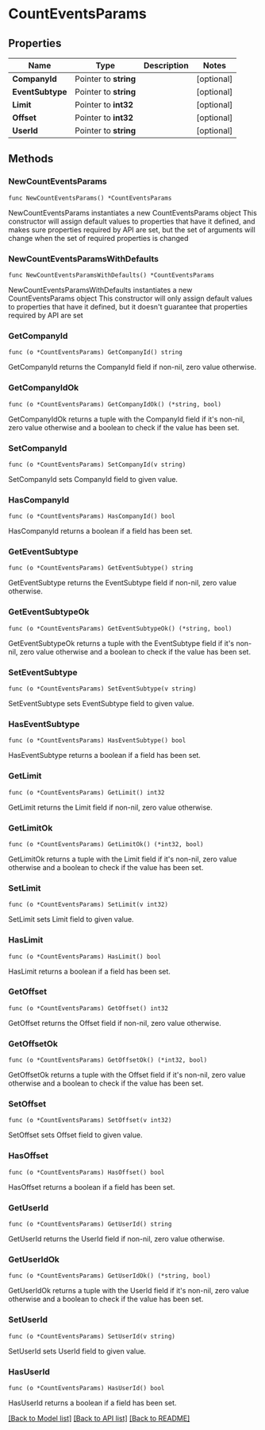 # CountEventsParams

## Properties

Name | Type | Description | Notes
------------ | ------------- | ------------- | -------------
**CompanyId** | Pointer to **string** |  | [optional] 
**EventSubtype** | Pointer to **string** |  | [optional] 
**Limit** | Pointer to **int32** |  | [optional] 
**Offset** | Pointer to **int32** |  | [optional] 
**UserId** | Pointer to **string** |  | [optional] 

## Methods

### NewCountEventsParams

`func NewCountEventsParams() *CountEventsParams`

NewCountEventsParams instantiates a new CountEventsParams object
This constructor will assign default values to properties that have it defined,
and makes sure properties required by API are set, but the set of arguments
will change when the set of required properties is changed

### NewCountEventsParamsWithDefaults

`func NewCountEventsParamsWithDefaults() *CountEventsParams`

NewCountEventsParamsWithDefaults instantiates a new CountEventsParams object
This constructor will only assign default values to properties that have it defined,
but it doesn't guarantee that properties required by API are set

### GetCompanyId

`func (o *CountEventsParams) GetCompanyId() string`

GetCompanyId returns the CompanyId field if non-nil, zero value otherwise.

### GetCompanyIdOk

`func (o *CountEventsParams) GetCompanyIdOk() (*string, bool)`

GetCompanyIdOk returns a tuple with the CompanyId field if it's non-nil, zero value otherwise
and a boolean to check if the value has been set.

### SetCompanyId

`func (o *CountEventsParams) SetCompanyId(v string)`

SetCompanyId sets CompanyId field to given value.

### HasCompanyId

`func (o *CountEventsParams) HasCompanyId() bool`

HasCompanyId returns a boolean if a field has been set.

### GetEventSubtype

`func (o *CountEventsParams) GetEventSubtype() string`

GetEventSubtype returns the EventSubtype field if non-nil, zero value otherwise.

### GetEventSubtypeOk

`func (o *CountEventsParams) GetEventSubtypeOk() (*string, bool)`

GetEventSubtypeOk returns a tuple with the EventSubtype field if it's non-nil, zero value otherwise
and a boolean to check if the value has been set.

### SetEventSubtype

`func (o *CountEventsParams) SetEventSubtype(v string)`

SetEventSubtype sets EventSubtype field to given value.

### HasEventSubtype

`func (o *CountEventsParams) HasEventSubtype() bool`

HasEventSubtype returns a boolean if a field has been set.

### GetLimit

`func (o *CountEventsParams) GetLimit() int32`

GetLimit returns the Limit field if non-nil, zero value otherwise.

### GetLimitOk

`func (o *CountEventsParams) GetLimitOk() (*int32, bool)`

GetLimitOk returns a tuple with the Limit field if it's non-nil, zero value otherwise
and a boolean to check if the value has been set.

### SetLimit

`func (o *CountEventsParams) SetLimit(v int32)`

SetLimit sets Limit field to given value.

### HasLimit

`func (o *CountEventsParams) HasLimit() bool`

HasLimit returns a boolean if a field has been set.

### GetOffset

`func (o *CountEventsParams) GetOffset() int32`

GetOffset returns the Offset field if non-nil, zero value otherwise.

### GetOffsetOk

`func (o *CountEventsParams) GetOffsetOk() (*int32, bool)`

GetOffsetOk returns a tuple with the Offset field if it's non-nil, zero value otherwise
and a boolean to check if the value has been set.

### SetOffset

`func (o *CountEventsParams) SetOffset(v int32)`

SetOffset sets Offset field to given value.

### HasOffset

`func (o *CountEventsParams) HasOffset() bool`

HasOffset returns a boolean if a field has been set.

### GetUserId

`func (o *CountEventsParams) GetUserId() string`

GetUserId returns the UserId field if non-nil, zero value otherwise.

### GetUserIdOk

`func (o *CountEventsParams) GetUserIdOk() (*string, bool)`

GetUserIdOk returns a tuple with the UserId field if it's non-nil, zero value otherwise
and a boolean to check if the value has been set.

### SetUserId

`func (o *CountEventsParams) SetUserId(v string)`

SetUserId sets UserId field to given value.

### HasUserId

`func (o *CountEventsParams) HasUserId() bool`

HasUserId returns a boolean if a field has been set.


[[Back to Model list]](../README.md#documentation-for-models) [[Back to API list]](../README.md#documentation-for-api-endpoints) [[Back to README]](../README.md)


